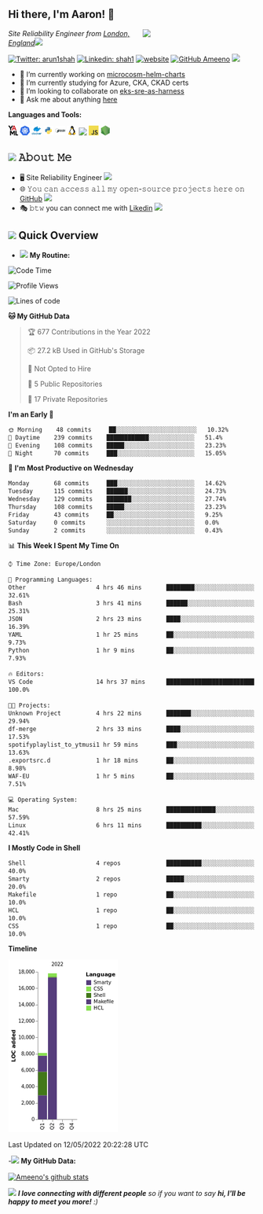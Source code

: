 <h2> Hi there, I'm Aaron!  👋 </h2>
<img align='right' src="https://media.giphy.com/media/M9gbBd9nbDrOTu1Mqx/giphy.gif" width="230">

<p><em>Site Reliability Engineer from <a href="http://london.gov.uk">London, England</a><img src="https://media.giphy.com/media/fYSnHlufseco8Fh93Z/giphy.gif" width="30"></br>
</em></p>


[![Twitter: arun1shah](https://img.shields.io/twitter/follow/Arun1Shah?style=social)](https://twitter.com/arun1shah)
[![Linkedin: shah1](https://img.shields.io/badge/-shah1-blue?style=flat-square&logo=Linkedin&logoColor=white&link=https://www.linkedin.com/in/shah1/)](https://www.linkedin.com/in/shah1/)
[![website](https://img.shields.io/badge/Website-46a2f1.svg?&style=flat-square&logo=Google-Chrome&logoColor=white&link=https://www.ashah.uk/)](https://www.ashah.uk/)
[![GitHub Ameeno](https://img.shields.io/github/followers/ameeno?label=follow&style=social)](https://github.com/ameeno)
![](https://visitor-badge.glitch.me/badge?page_id=ameeno.ameeno)


- 🔭 I’m currently working on [microcosm-helm-charts](https://github.com/ameeno-globality/helm-charts)
- 🌱 I’m currently studying for Azure, CKA, CKAD certs
- 👯 I’m looking to collaborate on [eks-sre-as-harness](https://github.com/ameeno-globality/eks-sre-as-harness)
- 💬 Ask me about anything [here](https://github.com/ameeno-globality/ameeno-globality/issues)

**Languages and Tools:**  

<code><img height="20" src="https://raw.githubusercontent.com/github/explore/80688e429a7d4ef2fca1e82350fe8e3517d3494d/topics/yaml/yaml.png"></code>
<code><img height="20" src="https://raw.githubusercontent.com/github/explore/80688e429a7d4ef2fca1e82350fe8e3517d3494d/topics/kubernetes/kubernetes.png"></code>
<code><img height="20" src="https://raw.githubusercontent.com/github/explore/5c058a388828bb5fde0bcafd4bc867b5bb3f26f3/topics/docker/docker.png"></code>
<code><img height="20" src="https://raw.githubusercontent.com/github/explore/80688e429a7d4ef2fca1e82350fe8e3517d3494d/topics/python/python.png"></code>
<code><img height="20" src="https://raw.githubusercontent.com/github/explore/80688e429a7d4ef2fca1e82350fe8e3517d3494d/topics/bash/bash.png"></code>
<code><img height="20" src="https://raw.githubusercontent.com/github/explore/80688e429a7d4ef2fca1e82350fe8e3517d3494d/topics/linux/linux.png"></code>
<code><img height="20" src="https://raw.githubusercontent.com/github/explore/80688e429a7d4ef2fca1e82350fe8e3517d3494d/topics/helm/helm.png"></code>
<code><img height="20" src="https://raw.githubusercontent.com/github/explore/80688e429a7d4ef2fca1e82350fe8e3517d3494d/topics/javascript/javascript.png"></code>
<code><img height="20" src="https://raw.githubusercontent.com/github/explore/80688e429a7d4ef2fca1e82350fe8e3517d3494d/topics/nodejs/nodejs.png"></code>  


## <img src="https://media.giphy.com/media/VgCDAzcKvsR6OM0uWg/giphy.gif" width="50"> 𝙰𝚋𝚘𝚞𝚝 𝙼𝚎
- 🖥 Site Reliability Engineer <img src="https://media.giphy.com/media/WUlplcMpOCEmTGBtBW/giphy.gif" width="30">
- 🌐 𝚈𝚘𝚞 𝚌𝚊𝚗 𝚊𝚌𝚌𝚎𝚜𝚜 𝚊𝚕𝚕 𝚖𝚢 𝚘𝚙𝚎𝚗-𝚜𝚘𝚞𝚛𝚌𝚎 𝚙𝚛𝚘𝚓𝚎𝚌𝚝𝚜 𝚑𝚎𝚛𝚎 𝚘𝚗 [GitHub](https://github.com/Ameeno) <img src="https://media.giphy.com/media/Y01wot3Bt9Bpdz8xvs/giphy.gif" width="30">
- 🎭 𝚋𝚝𝚠 you can connect me with [Likedin](https://www.linkedin.com/in/shah1/) <img src="https://media.giphy.com/media/HQTYdpx1yhxWpugAi2/giphy.gif" width="30">



## <img src="https://media.giphy.com/media/LPfvhoIwJj0u239wI9/giphy.gif" width="50"> Quick Overview


- <img src="https://media.giphy.com/media/gCWkRsa39liKgD0GLW/giphy.gif" width="50"> **My Routine:** 


<!--START_SECTION:waka-->
![Code Time](http://img.shields.io/badge/Code%20Time-825%20hrs%2010%20mins-blue)

![Profile Views](http://img.shields.io/badge/Profile%20Views-0-blue)

![Lines of code](https://img.shields.io/badge/From%20Hello%20World%20I%27ve%20Written-26%20Thousand%20lines%20of%20code-blue)

**🐱 My GitHub Data** 

> 🏆 677 Contributions in the Year 2022
 > 
> 📦 27.2 kB Used in GitHub's Storage 
 > 
> 🚫 Not Opted to Hire
 > 
> 📜 5 Public Repositories 
 > 
> 🔑 17 Private Repositories  
 > 
**I'm an Early 🐤** 

```text
🌞 Morning    48 commits     ██░░░░░░░░░░░░░░░░░░░░░░░   10.32% 
🌆 Daytime    239 commits    ████████████░░░░░░░░░░░░░   51.4% 
🌃 Evening    108 commits    █████░░░░░░░░░░░░░░░░░░░░   23.23% 
🌙 Night      70 commits     ███░░░░░░░░░░░░░░░░░░░░░░   15.05%

```
📅 **I'm Most Productive on Wednesday** 

```text
Monday       68 commits     ███░░░░░░░░░░░░░░░░░░░░░░   14.62% 
Tuesday      115 commits    ██████░░░░░░░░░░░░░░░░░░░   24.73% 
Wednesday    129 commits    ███████░░░░░░░░░░░░░░░░░░   27.74% 
Thursday     108 commits    █████░░░░░░░░░░░░░░░░░░░░   23.23% 
Friday       43 commits     ██░░░░░░░░░░░░░░░░░░░░░░░   9.25% 
Saturday     0 commits      ░░░░░░░░░░░░░░░░░░░░░░░░░   0.0% 
Sunday       2 commits      ░░░░░░░░░░░░░░░░░░░░░░░░░   0.43%

```


📊 **This Week I Spent My Time On** 

```text
⌚︎ Time Zone: Europe/London

💬 Programming Languages: 
Other                    4 hrs 46 mins       ████████░░░░░░░░░░░░░░░░░   32.61% 
Bash                     3 hrs 41 mins       ██████░░░░░░░░░░░░░░░░░░░   25.31% 
JSON                     2 hrs 23 mins       ████░░░░░░░░░░░░░░░░░░░░░   16.39% 
YAML                     1 hr 25 mins        ██░░░░░░░░░░░░░░░░░░░░░░░   9.73% 
Python                   1 hr 9 mins         ██░░░░░░░░░░░░░░░░░░░░░░░   7.93%

🔥 Editors: 
VS Code                  14 hrs 37 mins      █████████████████████████   100.0%

🐱‍💻 Projects: 
Unknown Project          4 hrs 22 mins       ███████░░░░░░░░░░░░░░░░░░   29.94% 
df-merge                 2 hrs 33 mins       ████░░░░░░░░░░░░░░░░░░░░░   17.53% 
spotifyplaylist_to_ytmusi1 hr 59 mins        ███░░░░░░░░░░░░░░░░░░░░░░   13.63% 
.exportsrc.d             1 hr 18 mins        ██░░░░░░░░░░░░░░░░░░░░░░░   8.98% 
WAF-EU                   1 hr 5 mins         ██░░░░░░░░░░░░░░░░░░░░░░░   7.51%

💻 Operating System: 
Mac                      8 hrs 25 mins       ██████████████░░░░░░░░░░░   57.59% 
Linux                    6 hrs 11 mins       ██████████░░░░░░░░░░░░░░░   42.41%

```

**I Mostly Code in Shell** 

```text
Shell                    4 repos             ██████████░░░░░░░░░░░░░░░   40.0% 
Smarty                   2 repos             █████░░░░░░░░░░░░░░░░░░░░   20.0% 
Makefile                 1 repo              ██░░░░░░░░░░░░░░░░░░░░░░░   10.0% 
HCL                      1 repo              ██░░░░░░░░░░░░░░░░░░░░░░░   10.0% 
CSS                      1 repo              ██░░░░░░░░░░░░░░░░░░░░░░░   10.0%

```


**Timeline**

![Chart not found](https://raw.githubusercontent.com/ameeno-globality/ameeno-globality/master/charts/bar_graph.png) 


 Last Updated on 12/05/2022 20:22:28 UTC
<!--END_SECTION:waka-->




-**<img src="https://media.giphy.com/media/jUQHpQ3UjFBfRlQekP/giphy.gif" width="50"> My GitHub Data:** 
<p align=""> 


<a href="#">
  <img align="center" src="https://github-readme-stats-nine-phi-24.vercel.app/api?username=ameeno-globality&show_icons=true&include_all_commits=true&theme=material-palenight&count_private=true&custom_title=In%20the%20last%2012%20months&hide=prs" alt="Ameeno's github stats" />
</a>
 
 
 <img src="https://media.giphy.com/media/LnQjpWaON8nhr21vNW/giphy.gif" width="60"> <em><b>I love connecting with different people</b> so if you want to say <b>hi, I'll be happy to meet you more!</b> :)</em>


<!---
Hey Visitor , Thanks for downloading my readme.md , 
If you like my work , please give a shout out 🥺👉👈
Edit the necessary fields and enjoy!
Happy Customisation!!!
--->

